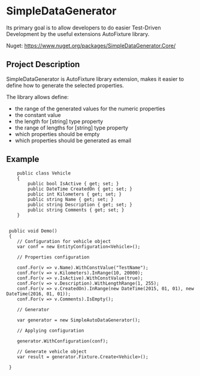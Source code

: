 # SimpleDataGenerator
Its primary goal is to allow developers to do easier Test-Driven Development by the useful extensions AutoFixture library.

Nuget: https://www.nuget.org/packages/SimpleDataGenerator.Core/

## Project Description

SimpleDataGenerator is AutoFixture library extension, makes it easier to define how to generate the selected properties.

The library allows define:
  - the range of the generated values for the numeric properties
  - the constant value
  - the length for [string] type property 
  - the range of lengths for [string] type property 
  - which properties should be empty
  - which properties should be generated as email

## Example

~~~
    public class Vehicle
    {
        public bool IsActive { get; set; }
        public DateTime CreatedOn { get; set; }
        public int Kilometers { get; set; }
        public string Name { get; set; }
        public string Description { get; set; }
        public string Comments { get; set; }
    }
~~~

~~~

 public void Demo()
 {
    // Configuration for vehicle object
    var conf = new EntityConfiguration<Vehicle>();

    // Properties configuration
    
    conf.For(v => v.Name).WithConstValue("TestName");
    conf.For(v => v.Kilometers).InRange(10, 20000);
    conf.For(v => v.IsActive).WithConstValue(true);
    conf.For(v => v.Description).WithLengthRange(1, 255);
    conf.For(v => v.CreatedOn).InRange(new DateTime(2015, 01, 01), new DateTime(2016, 01, 01));
    conf.For(v => v.Comments).IsEmpty();

    // Generator
    
    var generator = new SimpleAutoDataGenerator();

    // Applying configuration
    
    generator.WithConfiguration(conf);

    // Generate vehicle object 
    var result = generator.Fixture.Create<Vehicle>();

 }

~~~


